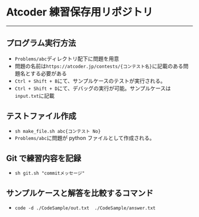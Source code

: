 # Atcoder 練習保存用リポジトリ

---

## プログラム実行方法

- `Problems/abc`ディレクトリ配下に問題を用意
- 問題の名前は`https://atcoder.jp/contests/{コンテスト名}`に記載のある問題名とする必要がある
- `Ctrl + Shift + B`にて、サンプルケースのテストが実行される。
- `Ctrl + Shift + D`にて、デバッグの実行が可能。サンプルケースは`input.txt`に記載

## テストファイル作成

- `sh make_file.sh abc{コンテスト No}`
- `Problems/abc`に問題が python ファイルとして作成される。

## Git で練習内容を記録

- `sh git.sh "commitメッセージ"`

## サンプルケースと解答を比較するコマンド

- `code -d ./CodeSample/out.txt  ./CodeSample/answer.txt`
